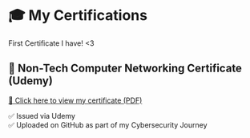 # 🎓 My Certifications

First Certificate I have! <3
## 📄 Non-Tech Computer Networking Certificate (Udemy)

[🔗 Click here to view my certificate (PDF)](MyUdemyComputerNetworksCert(Non-Tech).pdf)

✅ Issued via Udemy  
✅ Uploaded on GitHub as part of my Cybersecurity Journey
